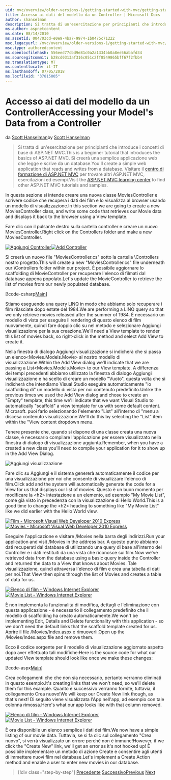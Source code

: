 ```yaml
---
uid: mvc/overview/older-versions-1/getting-started-with-mvc/getting-started-with-mvc-part5
title: Accesso ai dati del modello da un Controller | Microsoft Docs
author: shanselman
description: Si tratta di un'esercitazione per principianti che introduce i concetti di base di ASP.NET MVC. Creare un'applicazione web semplice che legge e scrive da un database.
ms.author: aspnetcontent
ms.date: 08/14/2010
ms.assetid: 004703cd-e0e9-4ba7-9974-1b0475c71222
msc.legacyurl: /mvc/overview/older-versions-1/getting-started-with-mvc/getting-started-with-mvc-part5
msc.type: authoredcontent
ms.openlocfilehash: 556eed77cbd9e81c0a2a1334bb0a8ee56abafd34
ms.sourcegitcommit: b28cd0313af316c051c2ff8549865bff67f2fbb4
ms.translationtype: MT
ms.contentlocale: it-IT
ms.lasthandoff: 07/05/2018
ms.locfileid: "37815005"
---
```

<a name="accessing-your-models-data-from-a-controller"></a><span data-ttu-id="7fd20-104">Accesso ai dati del modello da un Controller</span><span class="sxs-lookup"><span data-stu-id="7fd20-104">Accessing your Model's Data from a Controller</span></span>
====================
<span data-ttu-id="7fd20-105">da [Scott Hanselman](https://github.com/shanselman)</span><span class="sxs-lookup"><span data-stu-id="7fd20-105">by [Scott Hanselman](https://github.com/shanselman)</span></span>

> <span data-ttu-id="7fd20-106">Si tratta di un'esercitazione per principianti che introduce i concetti di base di ASP.NET MVC.</span><span class="sxs-lookup"><span data-stu-id="7fd20-106">This is a beginner tutorial that introduces the basics of ASP.NET MVC.</span></span> <span data-ttu-id="7fd20-107">Si creerà una semplice applicazione web che legge e scrive da un database.</span><span class="sxs-lookup"><span data-stu-id="7fd20-107">You'll create a simple web application that reads and writes from a database.</span></span> <span data-ttu-id="7fd20-108">Visitare il [centro di formazione di ASP.NET MVC](../../../index.md) per trovare altri ASP.NET MVC, esercitazioni ed esempi.</span><span class="sxs-lookup"><span data-stu-id="7fd20-108">Visit the [ASP.NET MVC learning center](../../../index.md) to find other ASP.NET MVC tutorials and samples.</span></span>


<span data-ttu-id="7fd20-109">In questa sezione si intende creare una nuova classe MoviesController e scrivere codice che recupera i dati dei film e lo visualizza al browser usando un modello di visualizzazione.</span><span class="sxs-lookup"><span data-stu-id="7fd20-109">In this section we are going to create a new MoviesController class, and write some code that retrieves our Movie data and displays it back to the browser using a View template.</span></span>

<span data-ttu-id="7fd20-110">Fare clic con il pulsante destro sulla cartella controller e creare un nuovo MoviesController.</span><span class="sxs-lookup"><span data-stu-id="7fd20-110">Right click on the Controllers folder and make a new MoviesController.</span></span>

<span data-ttu-id="7fd20-111">[![Aggiungi Controller](getting-started-with-mvc-part5/_static/image2.png)](getting-started-with-mvc-part5/_static/image1.png)</span><span class="sxs-lookup"><span data-stu-id="7fd20-111">[![Add Controller](getting-started-with-mvc-part5/_static/image2.png)](getting-started-with-mvc-part5/_static/image1.png)</span></span>

<span data-ttu-id="7fd20-112">Si creerà un nuovo file "MoviesController.cs" sotto la cartella \Controllers nostro progetto.</span><span class="sxs-lookup"><span data-stu-id="7fd20-112">This will create a new "MoviesController.cs" file underneath our \Controllers folder within our project.</span></span> <span data-ttu-id="7fd20-113">È possibile aggiornare lo scaffolding di MovieController per recuperare l'elenco di filmati dal database appena popolato.</span><span class="sxs-lookup"><span data-stu-id="7fd20-113">Let's update the MovieController to retrieve the list of movies from our newly populated database.</span></span>

[!code-csharp[Main](getting-started-with-mvc-part5/samples/sample1.cs)]

<span data-ttu-id="7fd20-114">Stiamo eseguendo una query LINQ in modo che abbiamo solo recuperare i film rilasciate dopo estate del 1984.</span><span class="sxs-lookup"><span data-stu-id="7fd20-114">We are performing a LINQ query so that we only retrieve movies released after the summer of 1984.</span></span> <span data-ttu-id="7fd20-115">È necessario un modello di vista per eseguire il rendering di questo elenco di film nuovamente, quindi fare doppio clic su nel metodo e selezionare Aggiungi visualizzazione per la sua creazione.</span><span class="sxs-lookup"><span data-stu-id="7fd20-115">We'll need a View template to render this list of movies back, so right-click in the method and select Add View to create it.</span></span>

<span data-ttu-id="7fd20-116">Nella finestra di dialogo Aggiungi visualizzazione si indicherà che si passa un elenco&lt;Movies.Models.Movie&gt; al nostro modello di visualizzazione.</span><span class="sxs-lookup"><span data-stu-id="7fd20-116">Within the Add View dialog we'll indicate that we are passing a List&lt;Movies.Models.Movie&gt; to our View template.</span></span> <span data-ttu-id="7fd20-117">A differenza dei tempi precedenti abbiamo utilizzato la finestra di dialogo Aggiungi visualizzazione e ha scelto di creare un modello "Vuoto", questa volta che si indicherà che intendiamo Visual Studio eseguire automaticamente "lo scaffolding di" un modello di vista per noi contenuto predefinito.</span><span class="sxs-lookup"><span data-stu-id="7fd20-117">Unlike the previous times we used the Add View dialog and chose to create an "Empty" template, this time we'll indicate that we want Visual Studio to automatically "scaffold" a view template for us with some default content.</span></span> <span data-ttu-id="7fd20-118">Microsoft. puoi farlo selezionando l'elemento "List" all'interno di "menu a discesa contenuto visualizzazione.</span><span class="sxs-lookup"><span data-stu-id="7fd20-118">We'll do this by selecting the "List" item within the "View content dropdown menu.</span></span>

<span data-ttu-id="7fd20-119">Tenere presente che, quando si dispone di una classe creata una nuova classe, è necessario compilare l'applicazione per essere visualizzato nella finestra di dialogo di visualizzazione aggiunta.</span><span class="sxs-lookup"><span data-stu-id="7fd20-119">Remember, when you have a created a new class you'll need to compile your application for it to show up in the Add View Dialog.</span></span>

![Aggiungi visualizzazione](getting-started-with-mvc-part5/_static/image3.png)

<span data-ttu-id="7fd20-121">Fare clic su Aggiungi e il sistema genererà automaticamente il codice per una visualizzazione per noi che consente di visualizzare l'elenco di film.</span><span class="sxs-lookup"><span data-stu-id="7fd20-121">Click add and the system will automatically generate the code for a View for us that displays our list of movies.</span></span> <span data-ttu-id="7fd20-122">Questo è un buon momento per modificare la &lt;h2&gt; intestazione a un elemento, ad esempio "My Movie List", come già visto in precedenza con la visualizzazione di Hello World.</span><span class="sxs-lookup"><span data-stu-id="7fd20-122">This is a good time to change the &lt;h2&gt; heading to something like "My Movie List" like we did earlier with the Hello World view.</span></span>

<span data-ttu-id="7fd20-123">[![Film - Microsoft Visual Web Developer 2010 Express](getting-started-with-mvc-part5/_static/image5.png)](getting-started-with-mvc-part5/_static/image4.png)</span><span class="sxs-lookup"><span data-stu-id="7fd20-123">[![Movies - Microsoft Visual Web Developer 2010 Express](getting-started-with-mvc-part5/_static/image5.png)](getting-started-with-mvc-part5/_static/image4.png)</span></span>

<span data-ttu-id="7fd20-124">Eseguire l'applicazione e visitare /Movies nella barra degli indirizzi.</span><span class="sxs-lookup"><span data-stu-id="7fd20-124">Run your application and visit /Movies in the address bar.</span></span> <span data-ttu-id="7fd20-125">A questo punto abbiamo dati recuperati dal database di utilizzando una query di base all'interno del Controller e i dati restituiti da una vista che riconosce sui film.</span><span class="sxs-lookup"><span data-stu-id="7fd20-125">Now we've retrieved data from the database using a basic query inside the Controller and returned the data to a View that knows about Movies.</span></span> <span data-ttu-id="7fd20-126">Tale visualizzazione, quindi attraversa l'elenco di film e crea una tabella di dati per noi.</span><span class="sxs-lookup"><span data-stu-id="7fd20-126">That View then spins through the list of Movies and creates a table of data for us.</span></span>

<span data-ttu-id="7fd20-127">[![Elenco di film - Windows Internet Explorer](getting-started-with-mvc-part5/_static/image7.png)](getting-started-with-mvc-part5/_static/image6.png)</span><span class="sxs-lookup"><span data-stu-id="7fd20-127">[![Movie List - Windows Internet Explorer](getting-started-with-mvc-part5/_static/image7.png)](getting-started-with-mvc-part5/_static/image6.png)</span></span>

<span data-ttu-id="7fd20-128">È non implementa la funzionalità di modifica, dettagli e l'eliminazione con questa applicazione - è necessario il collegamento predefinito che il modello di scaffolding ha creato automaticamente.</span><span class="sxs-lookup"><span data-stu-id="7fd20-128">We won't be implementing Edit, Details and Delete functionality with this application - so we don't need the default links that the scaffold template created for us.</span></span> <span data-ttu-id="7fd20-129">Aprire il file /Movies/Index.aspx e rimuoverli.</span><span class="sxs-lookup"><span data-stu-id="7fd20-129">Open up the /Movies/Index.aspx file and remove them.</span></span>

<span data-ttu-id="7fd20-130">Ecco il codice sorgente per il modello di visualizzazione aggiornato aspetto dopo aver effettuato tali modifiche:</span><span class="sxs-lookup"><span data-stu-id="7fd20-130">Here is the source code for what our updated View template should look like once we make these changes:</span></span>

[!code-aspx[Main](getting-started-with-mvc-part5/samples/sample2.aspx)]

<span data-ttu-id="7fd20-131">Crea collegamenti che che non sia necessario, pertanto verranno eliminati in questo esempio.</span><span class="sxs-lookup"><span data-stu-id="7fd20-131">It's creating links that we won't need, so we'll delete them for this example.</span></span> <span data-ttu-id="7fd20-132">Quanto è successivo verranno fornite, tuttavia, il collegamento Crea nuovo!</span><span class="sxs-lookup"><span data-stu-id="7fd20-132">We will keep our Create New link though, as that's next!</span></span> <span data-ttu-id="7fd20-133">Di seguito viene visualizzata l'App nell'app, ad esempio con tale colonna rimossa.</span><span class="sxs-lookup"><span data-stu-id="7fd20-133">Here's what our app looks like with that column removed.</span></span>

<span data-ttu-id="7fd20-134">[![Elenco di film - Windows Internet Explorer](getting-started-with-mvc-part5/_static/image9.png)](getting-started-with-mvc-part5/_static/image8.png)</span><span class="sxs-lookup"><span data-stu-id="7fd20-134">[![Movie List - Windows Internet Explorer](getting-started-with-mvc-part5/_static/image9.png)](getting-started-with-mvc-part5/_static/image8.png)</span></span>

<span data-ttu-id="7fd20-135">È ora disponibile un elenco semplice i dati dei film.</span><span class="sxs-lookup"><span data-stu-id="7fd20-135">We now have a simple listing of our movie data.</span></span> <span data-ttu-id="7fd20-136">Tuttavia, se si fa clic sul collegamento "Crea nuovo", si verrà visualizzato un errore perché non è immune!</span><span class="sxs-lookup"><span data-stu-id="7fd20-136">However, if we click the "Create New" link, we'll get an error as it's not hooked up!</span></span> <span data-ttu-id="7fd20-137">È possibile implementare un metodo di azione Create e consentire agli utenti di immettere nuovi film nel database.</span><span class="sxs-lookup"><span data-stu-id="7fd20-137">Let's implement a Create Action method and enable a user to enter new movies in our database.</span></span>

> [!div class="step-by-step"]
> <span data-ttu-id="7fd20-138">[Precedente](getting-started-with-mvc-part4.md)
> [Successivo](getting-started-with-mvc-part6.md)</span><span class="sxs-lookup"><span data-stu-id="7fd20-138">[Previous](getting-started-with-mvc-part4.md)
[Next](getting-started-with-mvc-part6.md)</span></span>
